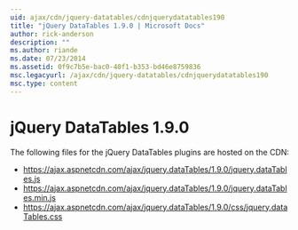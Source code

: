 ```yaml
---
uid: ajax/cdn/jquery-datatables/cdnjquerydatatables190
title: "jQuery DataTables 1.9.0 | Microsoft Docs"
author: rick-anderson
description: ""
ms.author: riande
ms.date: 07/23/2014
ms.assetid: 0f9c7b5e-bac0-40f1-b353-bd46e8759836
msc.legacyurl: /ajax/cdn/jquery-datatables/cdnjquerydatatables190
msc.type: content
---
```

# jQuery DataTables 1.9.0

The following files for the jQuery DataTables plugins are hosted on the CDN:

- https://ajax.aspnetcdn.com/ajax/jquery.dataTables/1.9.0/jquery.dataTables.js
- https://ajax.aspnetcdn.com/ajax/jquery.dataTables/1.9.0/jquery.dataTables.min.js
- https://ajax.aspnetcdn.com/ajax/jquery.dataTables/1.9.0/css/jquery.dataTables.css
